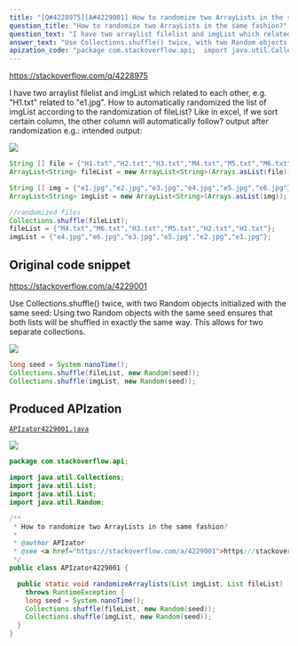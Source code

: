 ```yaml
---
title: "[Q#4228975][A#4229001] How to randomize two ArrayLists in the same fashion?"
question_title: "How to randomize two ArrayLists in the same fashion?"
question_text: "I have two arraylist filelist and imgList which related to each other, e.g. \"H1.txt\" related to \"e1.jpg\". How to automatically randomized the list of imgList according to the randomization of fileList? Like in excel, if we sort certain column, the other column will automatically follow? output after randomization e.g.: intended output:"
answer_text: "Use Collections.shuffle() twice, with two Random objects initialized with the same seed: Using two Random objects with the same seed ensures that both lists will be shuffled in exactly the same way.  This allows for two separate collections."
apization_code: "package com.stackoverflow.api;  import java.util.Collections; import java.util.List; import java.util.List; import java.util.Random;  /**  * How to randomize two ArrayLists in the same fashion?  *  * @author APIzator  * @see <a href=\"https://stackoverflow.com/a/4229001\">https://stackoverflow.com/a/4229001</a>  */ public class APIzator4229001 {    public static void randomizeArraylists(List imgList, List fileList)     throws RuntimeException {     long seed = System.nanoTime();     Collections.shuffle(fileList, new Random(seed));     Collections.shuffle(imgList, new Random(seed));   } }"
---
```


https://stackoverflow.com/q/4228975

I have two arraylist filelist and imgList which related to each other, e.g. &quot;H1.txt&quot; related to &quot;e1.jpg&quot;. How to automatically randomized the list of imgList according to the randomization of fileList? Like in excel, if we sort certain column, the other column will automatically follow?
output after randomization e.g.:
intended output:


<div class="code-logo"><img src="/stackoverflow.png" /></div>

```java
String [] file = {"H1.txt","H2.txt","H3.txt","M4.txt","M5.txt","M6.txt"};
ArrayList<String> fileList = new ArrayList<String>(Arrays.asList(file));

String [] img = {"e1.jpg","e2.jpg","e3.jpg","e4.jpg","e5.jpg","e6.jpg"};
ArrayList<String> imgList = new ArrayList<String>(Arrays.asList(img));

//randomized files
Collections.shuffle(fileList);
fileList = {"M4.txt","M6.txt","H3.txt","M5.txt","H2.txt","H1.txt"};
imgList = {"e4.jpg","e6.jpg","e3.jpg","e5.jpg","e2.jpg","e1.jpg"};
```


## Original code snippet

https://stackoverflow.com/a/4229001

Use Collections.shuffle() twice, with two Random objects initialized with the same seed:
Using two Random objects with the same seed ensures that both lists will be shuffled in exactly the same way.  This allows for two separate collections.

<div class="code-logo"><img src="/stackoverflow.png" /></div>

```java
long seed = System.nanoTime();
Collections.shuffle(fileList, new Random(seed));
Collections.shuffle(imgList, new Random(seed));
```

## Produced APIzation

[`APIzator4229001.java`](https://github.com/pasqualesalza/apization-temp-data/raw/master/search/APIzator4229001.java)

<div class="code-logo"><img src="/apizator.png" /></div>

```java
package com.stackoverflow.api;

import java.util.Collections;
import java.util.List;
import java.util.List;
import java.util.Random;

/**
 * How to randomize two ArrayLists in the same fashion?
 *
 * @author APIzator
 * @see <a href="https://stackoverflow.com/a/4229001">https://stackoverflow.com/a/4229001</a>
 */
public class APIzator4229001 {

  public static void randomizeArraylists(List imgList, List fileList)
    throws RuntimeException {
    long seed = System.nanoTime();
    Collections.shuffle(fileList, new Random(seed));
    Collections.shuffle(imgList, new Random(seed));
  }
}

```